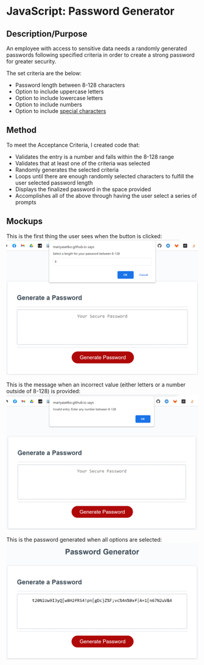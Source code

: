 # JavaScript: Password Generator

## Description/Purpose

An employee with access to sensitive data needs a randomly generated passwords following specified criteria in order to create a strong password for greater security.

The set criteria are the below:
- Password length between 8-128 characters
- Option to include uppercase letters
- Option to include lowercase letters
- Option to include numbers
- Option to include [special characters](https://www.owasp.org/index.php/Password_special_characters)

## Method

To meet the Acceptance Criteria, I created code that:
- Validates the entry is a number and falls within the 8-128 range
- Validates that at least one of the criteria was selected
- Randomly generates the selected criteria
- Loops until there are enough randomly selected characters to fulfill the user selected password length
- Displays the finalized password in the space provided
- Accomplishes all of the above through having the user select a series of prompts

## Mockups

This is the first thing the user sees when the button is clicked:
![passlength](Assets/images/first1.png)

This is the message when an incorrect value (either letters or a number outside of 8-128) is provided:
![incorrect](Assets/images/incorrect.png)

This is the password generated when all options are selected:
![selectall](Assets/images/password.png)

